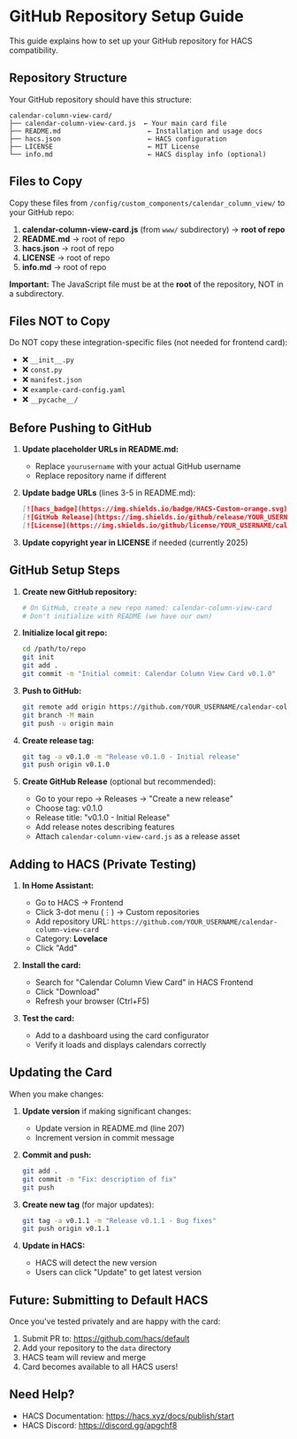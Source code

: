 # GitHub Repository Setup Guide

This guide explains how to set up your GitHub repository for HACS compatibility.

## Repository Structure

Your GitHub repository should have this structure:

```
calendar-column-view-card/
├── calendar-column-view-card.js  ← Your main card file
├── README.md                      ← Installation and usage docs
├── hacs.json                      ← HACS configuration
├── LICENSE                        ← MIT License
└── info.md                        ← HACS display info (optional)
```

## Files to Copy

Copy these files from `/config/custom_components/calendar_column_view/` to your GitHub repo:

1. **calendar-column-view-card.js** (from `www/` subdirectory) → **root of repo**
2. **README.md** → root of repo
3. **hacs.json** → root of repo
4. **LICENSE** → root of repo
5. **info.md** → root of repo

**Important:** The JavaScript file must be at the **root** of the repository, NOT in a subdirectory.

## Files NOT to Copy

Do NOT copy these integration-specific files (not needed for frontend card):
- ❌ `__init__.py`
- ❌ `const.py`
- ❌ `manifest.json`
- ❌ `example-card-config.yaml`
- ❌ `__pycache__/`

## Before Pushing to GitHub

1. **Update placeholder URLs in README.md:**
   - Replace `yourusername` with your actual GitHub username
   - Replace repository name if different

2. **Update badge URLs** (lines 3-5 in README.md):
   ```markdown
   [![hacs_badge](https://img.shields.io/badge/HACS-Custom-orange.svg)](https://github.com/custom-components/hacs)
   [![GitHub Release](https://img.shields.io/github/release/YOUR_USERNAME/calendar-column-view-card.svg)](https://github.com/YOUR_USERNAME/calendar-column-view-card/releases)
   [![License](https://img.shields.io/github/license/YOUR_USERNAME/calendar-column-view-card.svg)](LICENSE)
   ```

3. **Update copyright year in LICENSE** if needed (currently 2025)

## GitHub Setup Steps

1. **Create new GitHub repository:**
   ```bash
   # On GitHub, create a new repo named: calendar-column-view-card
   # Don't initialize with README (we have our own)
   ```

2. **Initialize local git repo:**
   ```bash
   cd /path/to/repo
   git init
   git add .
   git commit -m "Initial commit: Calendar Column View Card v0.1.0"
   ```

3. **Push to GitHub:**
   ```bash
   git remote add origin https://github.com/YOUR_USERNAME/calendar-column-view-card.git
   git branch -M main
   git push -u origin main
   ```

4. **Create release tag:**
   ```bash
   git tag -a v0.1.0 -m "Release v0.1.0 - Initial release"
   git push origin v0.1.0
   ```

5. **Create GitHub Release** (optional but recommended):
   - Go to your repo → Releases → "Create a new release"
   - Choose tag: v0.1.0
   - Release title: "v0.1.0 - Initial Release"
   - Add release notes describing features
   - Attach `calendar-column-view-card.js` as a release asset

## Adding to HACS (Private Testing)

1. **In Home Assistant:**
   - Go to HACS → Frontend
   - Click 3-dot menu (⋮) → Custom repositories
   - Add repository URL: `https://github.com/YOUR_USERNAME/calendar-column-view-card`
   - Category: **Lovelace**
   - Click "Add"

2. **Install the card:**
   - Search for "Calendar Column View Card" in HACS Frontend
   - Click "Download"
   - Refresh your browser (Ctrl+F5)

3. **Test the card:**
   - Add to a dashboard using the card configurator
   - Verify it loads and displays calendars correctly

## Updating the Card

When you make changes:

1. **Update version** if making significant changes:
   - Update version in README.md (line 207)
   - Increment version in commit message

2. **Commit and push:**
   ```bash
   git add .
   git commit -m "Fix: description of fix"
   git push
   ```

3. **Create new tag** (for major updates):
   ```bash
   git tag -a v0.1.1 -m "Release v0.1.1 - Bug fixes"
   git push origin v0.1.1
   ```

4. **Update in HACS:**
   - HACS will detect the new version
   - Users can click "Update" to get latest version

## Future: Submitting to Default HACS

Once you've tested privately and are happy with the card:

1. Submit PR to: https://github.com/hacs/default
2. Add your repository to the `data` directory
3. HACS team will review and merge
4. Card becomes available to all HACS users!

## Need Help?

- HACS Documentation: https://hacs.xyz/docs/publish/start
- HACS Discord: https://discord.gg/apgchf8
